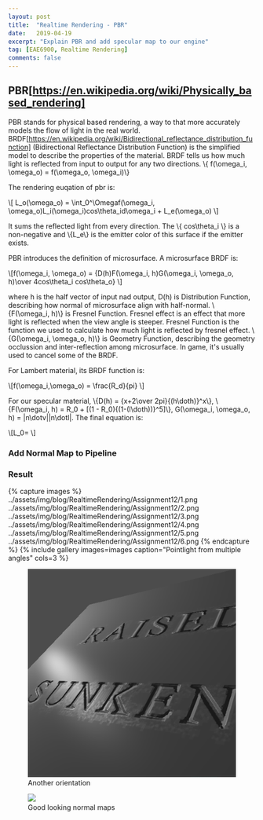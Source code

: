 ```yaml
---
layout: post
title:  "Realtime Rendering - PBR"
date:   2019-04-19
excerpt: "Explain PBR and add specular map to our engine"
tag: [EAE6900, Realtime Rendering]
comments: false
---
```


## PBR[https://en.wikipedia.org/wiki/Physically_based_rendering]
PBR stands for physical based rendering, a way to that more accurately models the flow of light in the real world. BRDF[https://en.wikipedia.org/wiki/Bidirectional_reflectance_distribution_function] (Bidirectional Reflectance Distribution Function) is the simplified model to describe the properties of the material. BRDF tells us how much light is reflected from input to output for any two directions. \\{ f(\omega_i, \omega_o) = f(\omega_o, \omega_i)\\}

The rendering euqation of pbr is:

\\[ L_o(\omega_o) =  \int_0^\Omegaf(\omega_i, \omega_o)L_i(\omega_i)cos\theta_id\omega_i + L_e(\omega_o) \\]

It sums the reflected light from every direction. The \\{ cos\theta_i \\} is a non-negative and \\{L_e\\} is the emitter color of this surface if the emitter exists. 

PBR introduces the definition of microsurface. A microsurface BRDF is:

\\[f(\omega_i, \omega_o) = {D(h)F(\omega_i, h)G(\omega_i, \omega_o, h)\over 4cos\theta_i cos\theta_o} \\]

where h is the half vector of input nad output, D(h) is Distribution Function, describing how normal of microsurface align with half-normal. \\{F(\omega_i, h)\\} is Fresnel Function. Fresnel effect is an effect that more light is reflected when the view angle is steeper. Fresnel Function is the function we used to calculate how much light is reflected by fresnel effect. \\{G(\omega_i, \omega_o, h)\\} is Geometry Function, describing the geometry occlussion and inter-reflection among microsurface. In game, it's usually used to cancel some of the BRDF.

For Lambert material, its BRDF function is:

\\[f(\omega_i,\omega_o) = \frac{R_d}{pi} \\]

For our specular material, \\{D(h) = {x+2\over 2pi}{(h\doth)}^x\\}, \\{F(\omega_i, h) = R_0 + [(1 - R_0){(1-(l\doth))}^5]\\},
G(\omega_i, \omega_o, h) = |n\dotv||n\dotl|. The final equation is:

\\[L_0= \\]




### Add Normal Map to Pipeline


### Result

{% capture images %}
    ../assets/img/blog/RealtimeRendering/Assignment12/1.png
    ../assets/img/blog/RealtimeRendering/Assignment12/2.png
    ../assets/img/blog/RealtimeRendering/Assignment12/3.png
    ../assets/img/blog/RealtimeRendering/Assignment12/4.png
    ../assets/img/blog/RealtimeRendering/Assignment12/5.png
    ../assets/img/blog/RealtimeRendering/Assignment12/6.png
{% endcapture %}
{% include gallery images=images caption="Pointlight from multiple angles" cols=3 %}

<figure>
	<a href="../assets/img/blog/RealtimeRendering/Assignment12/1.gif"><img src="../assets/img/blog/RealtimeRendering/Assignment12/1.gif"></a>
    <figcaption>Another orientation</figcaption>
</figure>

<figure>
	<a href="../assets/img/blog/RealtimeRendering/Assignment12/2.gif"><img src="../assets/img/blog/RealtimeRendering/Assignment12/2.gif"></a>
    <figcaption>Good looking normal maps</figcaption>
</figure>
